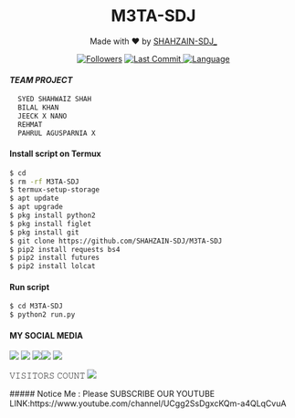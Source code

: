 <h1 align="center">
  M3TA-SDJ
</h1>
</div>
<p align="center">
  Made with ❤️ by <a href="https://www.facebook.com/HATERZKAABUUGZAINI2">SHAHZAIN-SDJ_</a>
</p>
<p align="center">

<a href="https://github.com/SHAHZAIN-SDJ/followers">
<img title="Followers" src="https://img.shields.io/github/followers/SHAHZAIN-SDJ?label=Followers&color=blue&style=flat-square"></a>
<a href="https://github.com/SHAHZAIN-SDJ/termux-style/stargazers/">
  <a href="https://github.com/SHAHZAIN-SDJ/M3TA-SDJ">
    <img alt="Last Commit" src="https://img.shields.io/github/last-commit/SHAHZAIN-SDJ/SDJ-PRO2.svg"/>
  </a>
  <a href="https://github.com/SHAHZAIN-SDJ/M3TA-SDJ">
    <img alt="Language" src="https://img.shields.io/github/languages/count/SHAHZAIN-SDJ/M3TA-SDJ.svg"/>

  </a>
</div>
<p align="center">

#### *TEAM PROJECT*
```bash
  SYED SHAHWAIZ SHAH
  BILAL KHAN
  JEECK X NANO
  REHMAT
  PAHRUL AGUSPARNIA X
  ```
#### Install script on Termux
```bash
$ cd
$ rm -rf M3TA-SDJ
$ termux-setup-storage
$ apt update 
$ apt upgrade
$ pkg install python2
$ pkg install figlet
$ pkg install git
$ git clone https://github.com/SHAHZAIN-SDJ/M3TA-SDJ
$ pip2 install requests bs4
$ pip2 install futures
$ pip2 install lolcat
```
#### Run script
```bash
$ cd M3TA-SDJ
$ python2 run.py
```
#### MY SOCIAL MEDIA

[![](https://img.shields.io/badge/Github-black?logo=Github&logoColor=black&labelColor=white)](https://github.com/SHAHZAIN-SDJ) [![](https://img.shields.io/badge/Twitter-blue?logo=Twitter&logoColor=White&labelColor=white)](https://mobile.twitter.com/sdj)
[![](https://img.shields.io/badge/Facebook-blue?logo=Facebook&logoColor=blue&labelColor=white)](https://www.facebook.com/HATERZKAABUUGZAINI2)[![](https://img.shields.io/badge/Instagram-red?logo=Instagram&logoColor=red&labelColor=white)](https://www.instagram.com/sdj/) [![](https://img.shields.io/badge/Whatsapp-CHAT-red?logo=Whatsapp&logoColor=Brightgreen&labelColor=white)](https://wa.me/923417264556?text=Asalamualaikum+bro)

𝚅𝙸𝚂𝙸𝚃𝙾𝚁𝚂 𝙲𝙾𝚄𝙽𝚃
 <img src="https://profile-counter.glitch.me/SHAHZAIN-SDJ/M3TA-SDJcount.svg" />
</p>
##### Notice Me : Please SUBSCRIBE OUR YOUTUBE 
LINK:https://www.youtube.com/channel/UCgg2SsDgxcKQm-a4QLqCvuA
